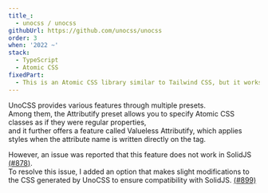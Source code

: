 ```yaml
---
title_:
  - unocss / unocss
githubUrl: https://github.com/unocss/unocss
order: 3
when: '2022 ~'
stack:
  - TypeScript
  - Atomic CSS
fixedPart:
  - This is an Atomic CSS library similar to Tailwind CSS, but it works on an on-demand basis.
---
```


UnoCSS provides various features through multiple presets.<br>
Among them, the Attributify preset allows you to specify Atomic CSS classes as if they were regular properties,<br>
and it further offers a feature called Valueless Attributify, which applies styles when the attribute name is written directly on the tag.<br>

However, an issue was reported that this feature does not work in SolidJS [(#878)](https://github.com/unocss/unocss/issues/878).<br>
To resolve this issue, I added an option that makes slight modifications to the CSS generated by UnoCSS to ensure compatibility with SolidJS. [(#899)](https://github.com/unocss/unocss/pull/899)
